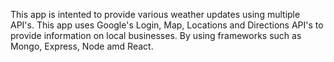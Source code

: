 This app is intented to provide various weather updates using multiple API's. This app uses Google's Login, Map, Locations and Directions API's to provide information on local businesses. By using frameworks such as Mongo, Express, Node amd React.
